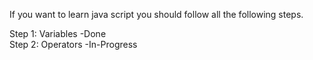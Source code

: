 If you want to learn java script you should follow all the following steps.

Step 1: Variables                           -Done
<br/>
Step 2: Operators                           -In-Progress   

